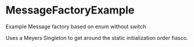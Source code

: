 # MessageFactoryExample
Example Message factory based on enum without switch

Uses a Meyers Singleton to get around the static initialization order fiasco.

